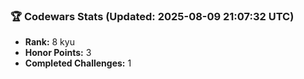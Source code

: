 ### 🏆 Codewars Stats (Updated: 2025-08-09 21:07:32 UTC)

- **Rank:** 8 kyu
- **Honor Points:** 3
- **Completed Challenges:** 1

